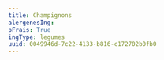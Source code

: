 ```yaml
---
title: Champignons
alergenesIng:
pFrais: True
ingType: legumes
uuid: 0049946d-7c22-4133-b816-c172702b0fb0
---
```

